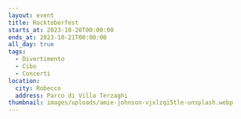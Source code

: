 ```yaml
---
layout: event
title: Rocktoberfest
starts_at: 2023-10-20T00:00:00
ends_at: 2023-10-21T00:00:00
all_day: true
tags:
  - Divertimento
  - Cibo
  - Concerti
location:
  city: Robecco
  address: Parco di Villa Terzaghi
thumbnail: images/uploads/amie-johnson-vjxlzqi5tle-unsplash.webp
---
```

